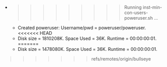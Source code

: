 * >>>>>>>>> Running inst-min-con-users-poweruser.sh ...
  * Created poweruser: Username/pwd = poweruser/poweruser.
<<<<<<< HEAD
  * Disk size = 1810208K. Space Used = 36K. Runtime = 00:00:00:01.
=======
  * Disk size = 1478080K. Space Used = 36K. Runtime = 00:00:00:01.
>>>>>>> refs/remotes/origin/bullseye
